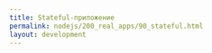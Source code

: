 ```yaml
---
title: Stateful-приложение
permalink: nodejs/200_real_apps/90_stateful.html
layout: development
---
```



